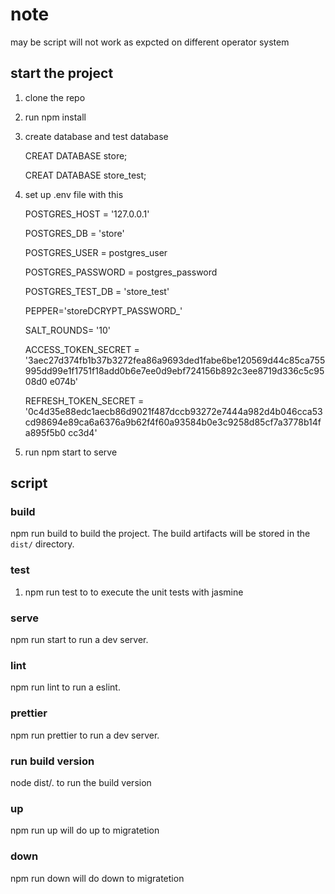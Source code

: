 # note
may be script will not work as expcted on different operator system

## start the project

1.  clone the repo
2.  run npm install
3. create database and test database 

    CREAT DATABASE store;

    CREAT DATABASE store_test;
4.  set up .env file with this 

    POSTGRES_HOST = '127.0.0.1'

    POSTGRES_DB = 'store'

    POSTGRES_USER = postgres_user

    POSTGRES_PASSWORD = postgres_password

    POSTGRES_TEST_DB = 'store_test'

    PEPPER='storeDCRYPT_PASSWORD_'

    SALT_ROUNDS= '10'

    ACCESS_TOKEN_SECRET = '3aec27d374fb1b37b3272fea86a9693ded1fabe6be120569d44c85ca755995dd99e1f1751f18add0b6e7ee0d9ebf724156b892c3ee8719d336c5c9508d0
    e074b'

    REFRESH_TOKEN_SECRET = '0c4d35e88edc1aecb86d9021f487dccb93272e7444a982d4b046cca53cd98694e89ca6a6376a9b62f4f60a93584b0e3c9258d85cf7a3778b14fa895f5b0
    cc3d4'
    
5.  run npm start to serve

## script

### build

npm run build to build the project. The build artifacts will be stored in the `dist/` directory.

### test
1. npm run test to to execute the unit tests with jasmine 

### serve

npm run start to run a dev server.

### lint

npm run lint to run a eslint.

### prettier

npm run prettier to run a dev server.

### run build version

node dist/. to run the build version

### up

npm run up will do up to migratetion

### down

npm run down will do down to migratetion

